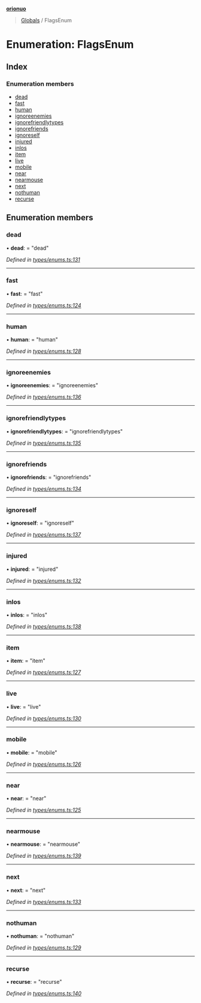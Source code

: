 **[orionuo](../README.md)**

> [Globals](../globals.md) / FlagsEnum

# Enumeration: FlagsEnum

## Index

### Enumeration members

* [dead](flagsenum.md#dead)
* [fast](flagsenum.md#fast)
* [human](flagsenum.md#human)
* [ignoreenemies](flagsenum.md#ignoreenemies)
* [ignorefriendlytypes](flagsenum.md#ignorefriendlytypes)
* [ignorefriends](flagsenum.md#ignorefriends)
* [ignoreself](flagsenum.md#ignoreself)
* [injured](flagsenum.md#injured)
* [inlos](flagsenum.md#inlos)
* [item](flagsenum.md#item)
* [live](flagsenum.md#live)
* [mobile](flagsenum.md#mobile)
* [near](flagsenum.md#near)
* [nearmouse](flagsenum.md#nearmouse)
* [next](flagsenum.md#next)
* [nothuman](flagsenum.md#nothuman)
* [recurse](flagsenum.md#recurse)

## Enumeration members

### dead

•  **dead**:  = "dead"

*Defined in [types/enums.ts:131](https://github.com/msviha/orionuo/blob/6aeb0e0/src/types/enums.ts#L131)*

___

### fast

•  **fast**:  = "fast"

*Defined in [types/enums.ts:124](https://github.com/msviha/orionuo/blob/6aeb0e0/src/types/enums.ts#L124)*

___

### human

•  **human**:  = "human"

*Defined in [types/enums.ts:128](https://github.com/msviha/orionuo/blob/6aeb0e0/src/types/enums.ts#L128)*

___

### ignoreenemies

•  **ignoreenemies**:  = "ignoreenemies"

*Defined in [types/enums.ts:136](https://github.com/msviha/orionuo/blob/6aeb0e0/src/types/enums.ts#L136)*

___

### ignorefriendlytypes

•  **ignorefriendlytypes**:  = "ignorefriendlytypes"

*Defined in [types/enums.ts:135](https://github.com/msviha/orionuo/blob/6aeb0e0/src/types/enums.ts#L135)*

___

### ignorefriends

•  **ignorefriends**:  = "ignorefriends"

*Defined in [types/enums.ts:134](https://github.com/msviha/orionuo/blob/6aeb0e0/src/types/enums.ts#L134)*

___

### ignoreself

•  **ignoreself**:  = "ignoreself"

*Defined in [types/enums.ts:137](https://github.com/msviha/orionuo/blob/6aeb0e0/src/types/enums.ts#L137)*

___

### injured

•  **injured**:  = "injured"

*Defined in [types/enums.ts:132](https://github.com/msviha/orionuo/blob/6aeb0e0/src/types/enums.ts#L132)*

___

### inlos

•  **inlos**:  = "inlos"

*Defined in [types/enums.ts:138](https://github.com/msviha/orionuo/blob/6aeb0e0/src/types/enums.ts#L138)*

___

### item

•  **item**:  = "item"

*Defined in [types/enums.ts:127](https://github.com/msviha/orionuo/blob/6aeb0e0/src/types/enums.ts#L127)*

___

### live

•  **live**:  = "live"

*Defined in [types/enums.ts:130](https://github.com/msviha/orionuo/blob/6aeb0e0/src/types/enums.ts#L130)*

___

### mobile

•  **mobile**:  = "mobile"

*Defined in [types/enums.ts:126](https://github.com/msviha/orionuo/blob/6aeb0e0/src/types/enums.ts#L126)*

___

### near

•  **near**:  = "near"

*Defined in [types/enums.ts:125](https://github.com/msviha/orionuo/blob/6aeb0e0/src/types/enums.ts#L125)*

___

### nearmouse

•  **nearmouse**:  = "nearmouse"

*Defined in [types/enums.ts:139](https://github.com/msviha/orionuo/blob/6aeb0e0/src/types/enums.ts#L139)*

___

### next

•  **next**:  = "next"

*Defined in [types/enums.ts:133](https://github.com/msviha/orionuo/blob/6aeb0e0/src/types/enums.ts#L133)*

___

### nothuman

•  **nothuman**:  = "nothuman"

*Defined in [types/enums.ts:129](https://github.com/msviha/orionuo/blob/6aeb0e0/src/types/enums.ts#L129)*

___

### recurse

•  **recurse**:  = "recurse"

*Defined in [types/enums.ts:140](https://github.com/msviha/orionuo/blob/6aeb0e0/src/types/enums.ts#L140)*

